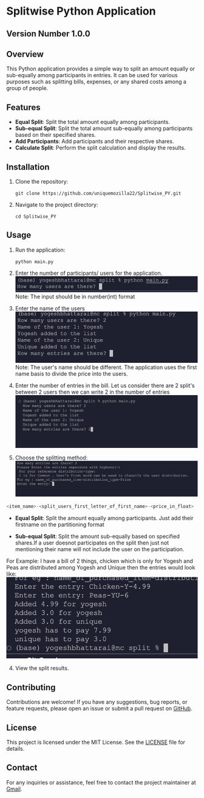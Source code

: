 # Splitwise Python Application

## Version Number 1.0.0

## Overview

This Python application provides a simple way to split an amount equally or sub-equally among participants in entries. It can be used for various purposes such as splitting bills, expenses, or any shared costs among a group of people.

## Features

- **Equal Split**: Split the total amount equally among participants.
- **Sub-equal Split**: Split the total amount sub-equally among participants based on their specified shares.
- **Add Participants**: Add participants and their respective shares.
- **Calculate Split**: Perform the split calculation and display the results.

## Installation

1. Clone the repository:

   ```
   git clone https://github.com/uniquemozilla22/Splitwise_PY.git
   ```

2. Navigate to the project directory:
   ```
   cd Splitwise_PY
   ```

## Usage

1. Run the application:

   ```
   python main.py
   ```

2. Enter the number of participants/ users for the application.
   <img src="./assets/Step1.png" alt="Enter the number of users">
   Note: The input should be in number(int) format

3. Enter the name of the users
   <img src="./assets/Step2.png" alt="Enter the name of users">
   Note: The user's name should be different. The application uses the first name basis to divide the price into the users.

4. Enter the number of entries in the bill. Let us consider there are 2 split's between 2 users then we can write 2 in the number of entries
   <img src="./assets/Step3.png" alt="Enter the number of Entries">

5. Choose the splitting method:
   <img src="./assets/Step4.png" alt="Enter the number of Entries">

```python
<item_name>-<split_users_first_letter_of_first_name>-<price_in_float>
```

- **Equal Split**: Split the amount equally among participants. Just add their firstname on the partitioning format

- **Sub-equal Split**: Split the amount sub-equally based on specified shares.If a user doesnot participates on the split then just not mentioning their name will not include the user on the participation.

For Example:
I have a bill of 2 things, chicken which is only for Yogesh and Peas are distributed among Yogesh and Unique then the entries would look like:
<img src="./assets/Spliting_technique.png" alt="Distribution pattern">

4. View the split results.

## Contributing

Contributions are welcome! If you have any suggestions, bug reports, or feature requests, please open an issue or submit a pull request on [GitHub](https://github.com/uniquemozilla22/Splitwise_PY.git).

## License

This project is licensed under the MIT License. See the [LICENSE](LICENSE) file for details.

## Contact

For any inquiries or assistance, feel free to contact the project maintainer at [Gmail](mailto:bhattaraiyogesh007@gmail.com).
